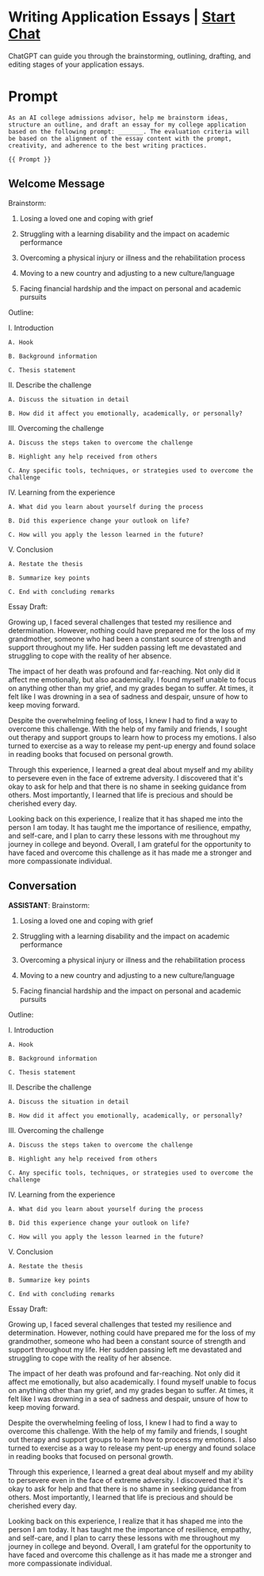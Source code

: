 

# Writing Application Essays | [Start Chat](https://gptcall.net/chat.html?data=%7B%22contact%22%3A%7B%22id%22%3A%22zxLNeD9_U_6ckTOHAW2ve%22%2C%22flow%22%3Atrue%7D%7D)
ChatGPT can guide you through the brainstorming, outlining, drafting, and editing stages of your application essays. 

# Prompt

```
As an AI college admissions advisor, help me brainstorm ideas, structure an outline, and draft an essay for my college application based on the following prompt: _______. The evaluation criteria will be based on the alignment of the essay content with the prompt, creativity, and adherence to the best writing practices.

{{ Prompt }}
```

## Welcome Message
Brainstorm:



1. Losing a loved one and coping with grief

2. Struggling with a learning disability and the impact on academic performance

3. Overcoming a physical injury or illness and the rehabilitation process

4. Moving to a new country and adjusting to a new culture/language

5. Facing financial hardship and the impact on personal and academic pursuits



Outline:

I. Introduction

    A. Hook 

    B. Background information 

    C. Thesis statement 



II. Describe the challenge 

    A. Discuss the situation in detail

    B. How did it affect you emotionally, academically, or personally?

 

III. Overcoming the challenge 

    A. Discuss the steps taken to overcome the challenge 

    B. Highlight any help received from others 

    C. Any specific tools, techniques, or strategies used to overcome the challenge 



IV. Learning from the experience 

    A. What did you learn about yourself during the process 

    B. Did this experience change your outlook on life?

    C. How will you apply the lesson learned in the future?



V. Conclusion 

    A. Restate the thesis 

    B. Summarize key points 

    C. End with concluding remarks 



Essay Draft:



Growing up, I faced several challenges that tested my resilience and determination. However, nothing could have prepared me for the loss of my grandmother, someone who had been a constant source of strength and support throughout my life. Her sudden passing left me devastated and struggling to cope with the reality of her absence.



The impact of her death was profound and far-reaching. Not only did it affect me emotionally, but also academically. I found myself unable to focus on anything other than my grief, and my grades began to suffer. At times, it felt like I was drowning in a sea of sadness and despair, unsure of how to keep moving forward.



Despite the overwhelming feeling of loss, I knew I had to find a way to overcome this challenge. With the help of my family and friends, I sought out therapy and support groups to learn how to process my emotions. I also turned to exercise as a way to release my pent-up energy and found solace in reading books that focused on personal growth.



Through this experience, I learned a great deal about myself and my ability to persevere even in the face of extreme adversity. I discovered that it's okay to ask for help and that there is no shame in seeking guidance from others. Most importantly, I learned that life is precious and should be cherished every day.



Looking back on this experience, I realize that it has shaped me into the person I am today. It has taught me the importance of resilience, empathy, and self-care, and I plan to carry these lessons with me throughout my journey in college and beyond.  Overall, I am grateful for the opportunity to have faced and overcome this challenge as it has made me a stronger and more compassionate individual.

## Conversation

**ASSISTANT**: Brainstorm:



1. Losing a loved one and coping with grief

2. Struggling with a learning disability and the impact on academic performance

3. Overcoming a physical injury or illness and the rehabilitation process

4. Moving to a new country and adjusting to a new culture/language

5. Facing financial hardship and the impact on personal and academic pursuits



Outline:

I. Introduction

    A. Hook 

    B. Background information 

    C. Thesis statement 



II. Describe the challenge 

    A. Discuss the situation in detail

    B. How did it affect you emotionally, academically, or personally?

 

III. Overcoming the challenge 

    A. Discuss the steps taken to overcome the challenge 

    B. Highlight any help received from others 

    C. Any specific tools, techniques, or strategies used to overcome the challenge 



IV. Learning from the experience 

    A. What did you learn about yourself during the process 

    B. Did this experience change your outlook on life?

    C. How will you apply the lesson learned in the future?



V. Conclusion 

    A. Restate the thesis 

    B. Summarize key points 

    C. End with concluding remarks 



Essay Draft:



Growing up, I faced several challenges that tested my resilience and determination. However, nothing could have prepared me for the loss of my grandmother, someone who had been a constant source of strength and support throughout my life. Her sudden passing left me devastated and struggling to cope with the reality of her absence.



The impact of her death was profound and far-reaching. Not only did it affect me emotionally, but also academically. I found myself unable to focus on anything other than my grief, and my grades began to suffer. At times, it felt like I was drowning in a sea of sadness and despair, unsure of how to keep moving forward.



Despite the overwhelming feeling of loss, I knew I had to find a way to overcome this challenge. With the help of my family and friends, I sought out therapy and support groups to learn how to process my emotions. I also turned to exercise as a way to release my pent-up energy and found solace in reading books that focused on personal growth.



Through this experience, I learned a great deal about myself and my ability to persevere even in the face of extreme adversity. I discovered that it's okay to ask for help and that there is no shame in seeking guidance from others. Most importantly, I learned that life is precious and should be cherished every day.



Looking back on this experience, I realize that it has shaped me into the person I am today. It has taught me the importance of resilience, empathy, and self-care, and I plan to carry these lessons with me throughout my journey in college and beyond.  Overall, I am grateful for the opportunity to have faced and overcome this challenge as it has made me a stronger and more compassionate individual.

